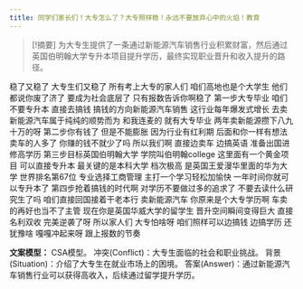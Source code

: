 ```yaml
---
title: 同学们家长们！大专怎么了？大专照样稳！永远不要放弃心中的火焰！教育 
---
```

 > [!摘要]
为大专生提供了一条通过新能源汽车销售行业积累财富，然后通过英国伯明翰大学专升本项目提升学历，最终实现职业晋升和收入提升的路径。

稳了又稳了
大专生们又稳了
所有考上大专的家人们
咱们高地也是个大学生
他们都说你废了济了
要成为社会底层了
只有报数告诉你啊稳了
第一步大专毕业
咱们不要专升本
直接去搞钱
搞钱的方向新能源汽车销售
这行业每年爆发式增长
去卖新能源汽车属于纯纯的顺势而为
和我连麦的
就有大专毕业
两年卖新能源攒下八九十万的呀
第二步你有钱了
但是不能膨胀
因为行业有红利期
后面和你一样有想法卖车的人多了
你赚的钱不就少了吗
所以我们啊
直接边卖车
边搞英语
准备出国进修高学历
第三步目标英国伯明翰大学
学院叫伯明翰college
这里面有一个黄金项目
可以直接专升本
最关键的是本科大学
档次极高
是英国王爱漫华里面的华为大学
世界排名第67位
专业选择工商管理
主打一个学习轻松加愉快
一年时间你就可以专升本了
第四步抢着搞钱的时代啊
对学历不要做过多的追求了
不要去读什么研究生了吗
咱们直接回国接着干老本行
卖新能源汽车
你原来是个大专学历啊
车卖的再好也当不了主管
现在你是英国华威大学的留学生
晋升空间瞬间变得巨大
直接名利双收
完美逆袭了呀
所以家人们
大专怕啥呀
咱们照样可以边搞钱
边搞学历
还犹豫啥
嘎嘎冲起来呀
跟上报数的节奏

**文案模型：**
CSA模型。
冲突(Conflict)：大专生面临的社会和职业挑战。
背景(Situation)：介绍了大专生在就业市场上的困境。
答案(Answer)：通过新能源汽车销售行业可以获得高收入，后续通过留学提升学历。
